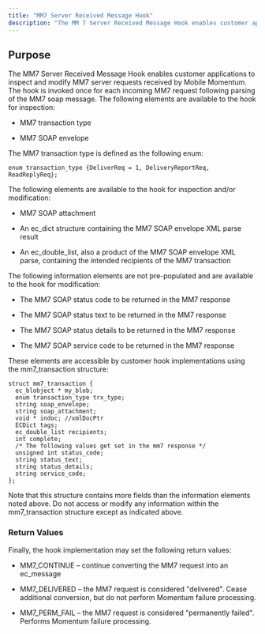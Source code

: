 ```yaml
---
title: "MM7 Server Received Message Hook"
description: "The MM 7 Server Received Message Hook enables customer applications to inspect and modify MM 7 server requests received by Mobile Momentum The hook is invoked once for each incoming MM 7 request following parsing of the MM 7 soap message The following elements are available to the hook for..."
---
```



## <a name="MM7ServerReceivedMessageHook.purpose"></a> Purpose

The MM7 Server Received Message Hook enables customer applications to inspect and modify MM7 server requests received by Mobile Momentum. The hook is invoked once for each incoming MM7 request following parsing of the MM7 soap message. The following elements are available to the hook for inspection:

*   MM7 transaction type

*   MM7 SOAP envelope

The MM7 transaction type is defined as the following enum:

```
enum transaction_type {DeliverReq = 1, DeliveryReportReq,
ReadReplyReq};
```

The following elements are available to the hook for inspection and/or modification:

*   MM7 SOAP attachment

*   An ec_dict structure containing the MM7 SOAP envelope XML parse result

*   An ec_double_list, also a product of the MM7 SOAP envelope XML parse, containing the intended recipients of the MM7 transaction

The following information elements are not pre-populated and are available to the hook for modification:

*   The MM7 SOAP status code to be returned in the MM7 response

*   The MM7 SOAP status text to be returned in the MM7 response

*   The MM7 SOAP status details to be returned in the MM7 response

*   The MM7 SOAP service code to be returned in the MM7 response

These elements are accessible by customer hook implementations using the mm7_transaction structure:

```
struct mm7_transaction {
  ec_blobject * my_blob;
  enum transaction_type trx_type;
  string soap_envelope;
  string soap_attachment;
  void * indoc; //xmlDocPtr
  ECDict tags;
  ec_double_list recipients;
  int complete;
  /* The following values get set in the mm7 response */
  unsigned int status_code;
  string status_text;
  string status_details;
  string service_code;
};
```

Note that this structure contains more fields than the information elements noted above. Do not access or modify any information within the mm7_transaction structure except as indicated above.

### <a name="idp1096176"></a> Return Values

Finally, the hook implementation may set the following return values:

*   MM7_CONTINUE – continue converting the MM7 request into an ec_message

*   MM7_DELIVERED – the MM7 request is considered "delivered". Cease additional conversion, but do not perform Momentum failure processing.

*   MM7_PERM_FAIL – the MM7 request is considered "permanently failed". Performs Momentum failure processing.